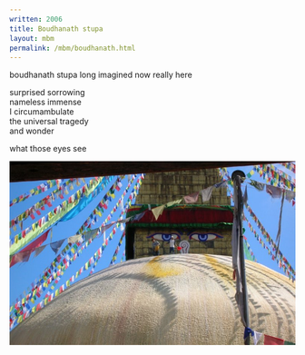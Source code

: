 ```yaml
---
written: 2006
title: Boudhanath stupa
layout: mbm
permalink: /mbm/boudhanath.html
---
```


<div class="poem">
boudhanath stupa  
long imagined  
now really here
 
surprised sorrowing  
nameless immense  
I circumambulate  
the universal tragedy  
and wonder
 
what those eyes see
</div>

!["Boudhanath, Katmandu"](/assets/images/pilg1/boudhanath.jpg "Boudhanath, Katmandu")
